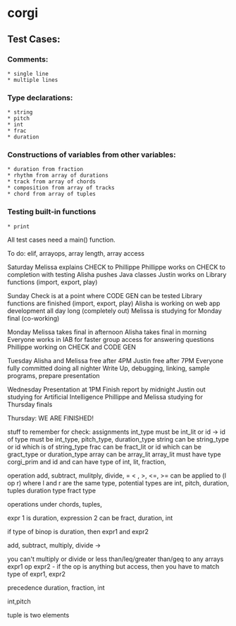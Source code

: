 corgi
=====

## Test Cases:


### Comments:

    * single line
    * multiple lines

### Type declarations:

    * string
    * pitch
    * int
    * frac
    * duration

### Constructions of variables from other variables:

    * duration from fraction
    * rhythm from array of durations
    * track from array of chords
    * composition from array of tracks
    * chord from array of tuples

### Testing built-in functions

    * print


All test cases need a main() function.

To do: elif, arrayops, array length, array access

Saturday
Melissa explains CHECK to Phillippe
Phillippe works on CHECK to completion with testing
Alisha pushes Java classes
Justin works on Library functions (import, export, play)

Sunday
Check is at a point where CODE GEN can be tested
Library functions are finished (import, export, play)
Alisha is working on web app development all day long (completely out)
Melissa is studying for Monday final (co-working)

Monday
Melissa takes final in afternoon
Alisha takes final in morning
Everyone works in IAB for faster group access for answering questions
Phillippe working on CHECK and CODE GEN

Tuesday
Alisha and Melissa free after 4PM
Justin free after 7PM
Everyone fully committed doing all nighter
Write Up, debugging, linking, sample programs, prepare presentation

Wednesday
Presentation at 1PM
Finish report by midnight
Justin out studying for Artificial Intelligence
Phillippe and Melissa studying for Thursday finals

Thursday: WE ARE FINISHED!


stuff to remember for check:
assignments
int_type must be int_lit or id -> id of type must be int_type, pitch_type, duration_type
string can be string_type or id which is of string_type
frac can be fract_lit or id which can be gract_type or duration_type
array can be array_lit array_lit must have type corgi_prim and 
      id and can have type of int, lit, fraction, 


operation
add, subtract, mulitply, divide, = < , >, <=, >=
 can be applied to (l op r) where l and r are the same type, potential types are int, pitch, duration, tuples
 duration type fract type 

 operations under chords, tuples, 

 expr 1 is duration, expression 2 can be fract, duration, int

 if type of binop is duration, then expr1 and expr2 



 add, subtract, multiply, divide -> 

 you can't multiply or divide or less than/leq/greater than/geq to any arrays
 expr1 op expr2 - if the op is anything but access, then you have to match type of expr1, expr2  


 precedence 
 duration, fraction, int

 int,pitch

 tuple is two elements
 